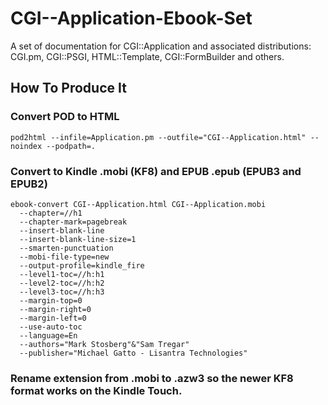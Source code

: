 CGI--Application-Ebook-Set
==========================

A set of documentation for CGI::Application and associated distributions: CGI.pm, CGI::PSGI, HTML::Template, CGI::FormBuilder and others.

## How To Produce It

### Convert POD to HTML

```
pod2html --infile=Application.pm --outfile="CGI--Application.html" --noindex --podpath=.
```

### Convert to Kindle .mobi (KF8) and EPUB .epub (EPUB3 and EPUB2)</p>

```
ebook-convert CGI--Application.html CGI--Application.mobi 
  --chapter=//h1 
  --chapter-mark=pagebreak 
  --insert-blank-line 
  --insert-blank-line-size=1 
  --smarten-punctuation 
  --mobi-file-type=new 
  --output-profile=kindle_fire 
  --level1-toc=//h:h1
  --level2-toc=//h:h2
  --level3-toc=//h:h3 
  --margin-top=0 
  --margin-right=0 
  --margin-left=0 
  --use-auto-toc 
  --language=En 
  --authors="Mark Stosberg"&"Sam Tregar" 
  --publisher="Michael Gatto - Lisantra Technologies"
```

### Rename extension from .mobi to .azw3 so the newer KF8 format works on the Kindle Touch.
